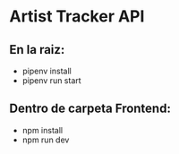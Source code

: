 # Artist Tracker API

## En la raiz:
- pipenv install
- pipenv run start

## Dentro de carpeta Frontend:
- npm install
- npm run dev